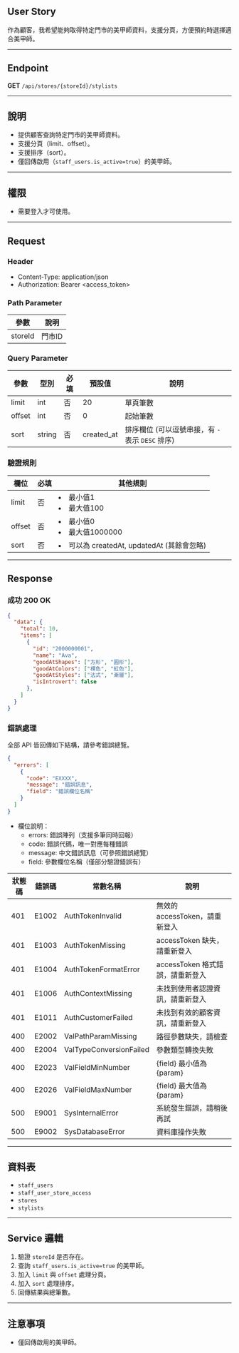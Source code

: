 ## User Story

作為顧客，我希望能夠取得特定門市的美甲師資料，支援分頁，方便預約時選擇適合美甲師。

---

## Endpoint

**GET** `/api/stores/{storeId}/stylists`

---

## 說明

- 提供顧客查詢特定門市的美甲師資料。
- 支援分頁（limit、offset）。
- 支援排序（sort）。
- 僅回傳啟用（`staff_users.is_active=true`）的美甲師。

---

## 權限

- 需要登入才可使用。

---

## Request

### Header

- Content-Type: application/json
- Authorization: Bearer <access_token>

### Path Parameter

| 參數    | 說明   |
| ------- | ------ |
| storeId | 門市ID |

### Query Parameter

| 參數   | 型別   | 必填 | 預設值     | 說明                                             |
| ------ | ------ | ---- | ---------- | ------------------------------------------------ |
| limit  | int    | 否   | 20         | 單頁筆數                                         |
| offset | int    | 否   | 0          | 起始筆數                                         |
| sort   | string | 否   | created_at | 排序欄位 (可以逗號串接，有 `-` 表示 `DESC` 排序) |

### 驗證規則

| 欄位   | 必填 | 其他規則                                     |
| ------ | ---- | -------------------------------------------- |
| limit  | 否   | <li>最小值1<li>最大值100                     |
| offset | 否   | <li>最小值0<li>最大值1000000                 |
| sort   | 否   | <li>可以為 createdAt, updatedAt (其餘會忽略) |

---

## Response

### 成功 200 OK

```json
{
  "data": {
    "total": 10,
    "items": [
      {
        "id": "2000000001",
        "name": "Ava",
        "goodAtShapes": ["方形", "圓形"],
        "goodAtColors": ["裸色", "紅色"],
        "goodAtStyles": ["法式", "漸層"],
        "isIntrovert": false
      },
    ]
  }
}
```

### 錯誤處理

全部 API 皆回傳如下結構，請參考錯誤總覽。

```json
{
  "errors": [
    {
      "code": "EXXXX",
      "message": "錯誤訊息",
      "field": "錯誤欄位名稱"
    }
  ]
}
```

- 欄位說明：
  - errors: 錯誤陣列（支援多筆同時回報）
  - code: 錯誤代碼，唯一對應每種錯誤
  - message: 中文錯誤訊息（可參照錯誤總覽）
  - field: 參數欄位名稱（僅部分驗證錯誤有）

| 狀態碼 | 錯誤碼 | 常數名稱                | 說明                             |
| ------ | ------ | ----------------------- | -------------------------------- |
| 401    | E1002  | AuthTokenInvalid        | 無效的 accessToken，請重新登入   |
| 401    | E1003  | AuthTokenMissing        | accessToken 缺失，請重新登入     |
| 401    | E1004  | AuthTokenFormatError    | accessToken 格式錯誤，請重新登入 |
| 401    | E1006  | AuthContextMissing      | 未找到使用者認證資訊，請重新登入 |
| 401    | E1011  | AuthCustomerFailed      | 未找到有效的顧客資訊，請重新登入 |
| 400    | E2002  | ValPathParamMissing     | 路徑參數缺失，請檢查             |
| 400    | E2004  | ValTypeConversionFailed | 參數類型轉換失敗                 |
| 400    | E2023  | ValFieldMinNumber       | {field} 最小值為 {param}         |
| 400    | E2026  | ValFieldMaxNumber       | {field} 最大值為 {param}         |
| 500    | E9001  | SysInternalError        | 系統發生錯誤，請稍後再試         |
| 500    | E9002  | SysDatabaseError        | 資料庫操作失敗                   |

---

## 資料表

- `staff_users`
- `staff_user_store_access`
- `stores`
- `stylists`

---

## Service 邏輯

1. 驗證 `storeId` 是否存在。
2. 查詢 `staff_users.is_active=true` 的美甲師。
3. 加入 `limit` 與 `offset` 處理分頁。
4. 加入 `sort` 處理排序。
5. 回傳結果與總筆數。

---

## 注意事項

- 僅回傳啟用的美甲師。

